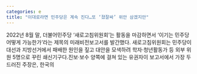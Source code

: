 ```yaml
---
categories: e
title: "이대로라면 민주당은 계속 진다…또 ‘졌잘싸’ 위안 삼겠지만"
---
```

2022년 8월 말, 더불어민주당 ‘새로고침위원회’는 활동을 마감하면서 ‘이기는 민주당 어떻게 가능한가’라는 제목의 미래비전보고서를 발간했다. 새로고침위원회는 민주당이 대선과 지방선거에서 패배한 원인을 짚고 대안을 모색하려 학자·청년활동가 등 외부 위원 5명으로 꾸린 쇄신기구다.진보·보수 양쪽에 걸쳐 있는 유권자이 보고서에서 가장 두드러진 주장은, 한국의 